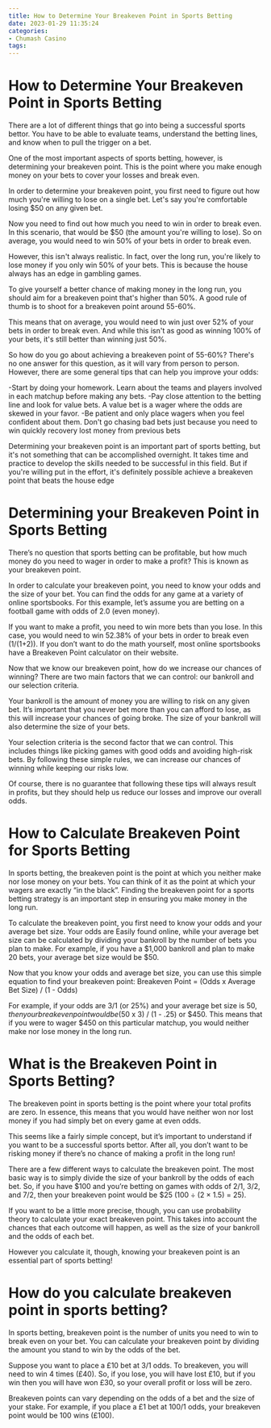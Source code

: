 ```yaml
---
title: How to Determine Your Breakeven Point in Sports Betting 
date: 2023-01-29 11:35:24
categories:
- Chumash Casino
tags:
---
```



#  How to Determine Your Breakeven Point in Sports Betting 

There are a lot of different things that go into being a successful sports bettor. You have to be able to evaluate teams, understand the betting lines, and know when to pull the trigger on a bet.

One of the most important aspects of sports betting, however, is determining your breakeven point. This is the point where you make enough money on your bets to cover your losses and break even.

In order to determine your breakeven point, you first need to figure out how much you're willing to lose on a single bet. Let's say you're comfortable losing $50 on any given bet.

Now you need to find out how much you need to win in order to break even. In this scenario, that would be $50 (the amount you're willing to lose). So on average, you would need to win 50% of your bets in order to break even.

However, this isn't always realistic. In fact, over the long run, you're likely to lose money if you only win 50% of your bets. This is because the house always has an edge in gambling games.

To give yourself a better chance of making money in the long run, you should aim for a breakeven point that's higher than 50%. A good rule of thumb is to shoot for a breakeven point around 55-60%.

This means that on average, you would need to win just over 52% of your bets in order to break even. And while this isn't as good as winning 100% of your bets, it's still better than winning just 50%.

So how do you go about achieving a breakeven point of 55-60%? There's no one answer for this question, as it will vary from person to person. However, there are some general tips that can help you improve your odds: 

-Start by doing your homework. Learn about the teams and players involved in each matchup before making any bets. 
-Pay close attention to the betting line and look for value bets. A value bet is a wager where the odds are skewed in your favor. 
-Be patient and only place wagers when you feel confident about them. Don't go chasing bad bets just because you need to win quickly recovery lost money from previous bets 

 Determining your breakeven point is an important part of sports betting, but it's not something that can be accomplished overnight. It takes time and practice to develop the skills needed to be successful in this field. But if you're willing put in the effort, it's definitely possible achieve a breakeven point that beats the house edge

#  Determining your Breakeven Point in Sports Betting 

There’s no question that sports betting can be profitable, but how much money do you need to wager in order to make a profit? This is known as your breakeven point.

In order to calculate your breakeven point, you need to know your odds and the size of your bet. You can find the odds for any game at a variety of online sportsbooks. For this example, let’s assume you are betting on a football game with odds of 2.0 (even money).

If you want to make a profit, you need to win more bets than you lose. In this case, you would need to win 52.38% of your bets in order to break even (1/(1+2)). If you don’t want to do the math yourself, most online sportsbooks have a Breakeven Point calculator on their website.

Now that we know our breakeven point, how do we increase our chances of winning? There are two main factors that we can control: our bankroll and our selection criteria.

Your bankroll is the amount of money you are willing to risk on any given bet. It’s important that you never bet more than you can afford to lose, as this will increase your chances of going broke. The size of your bankroll will also determine the size of your bets.

Your selection criteria is the second factor that we can control. This includes things like picking games with good odds and avoiding high-risk bets. By following these simple rules, we can increase our chances of winning while keeping our risks low.

Of course, there is no guarantee that following these tips will always result in profits, but they should help us reduce our losses and improve our overall odds.

#  How to Calculate Breakeven Point for Sports Betting 

In sports betting, the breakeven point is the point at which you neither make nor lose money on your bets. You can think of it as the point at which your wagers are exactly “in the black”. Finding the breakeven point for a sports betting strategy is an important step in ensuring you make money in the long run.

To calculate the breakeven point, you first need to know your odds and your average bet size. Your odds are Easily found online, while your average bet size can be calculated by dividing your bankroll by the number of bets you plan to make. For example, if you have a $1,000 bankroll and plan to make 20 bets, your average bet size would be $50.

Now that you know your odds and average bet size, you can use this simple equation to find your breakeven point: Breakeven Point = (Odds x Average Bet Size) / (1 - Odds)

For example, if your odds are 3/1 (or 25%) and your average bet size is $50, then your breakeven point would be ($50 x 3) / (1 - .25) or $450. This means that if you were to wager $450 on this particular matchup, you would neither make nor lose money in the long run.

#  What is the Breakeven Point in Sports Betting? 

The breakeven point in sports betting is the point where your total profits are zero. In essence, this means that you would have neither won nor lost money if you had simply bet on every game at even odds.

This seems like a fairly simple concept, but it’s important to understand if you want to be a successful sports bettor. After all, you don’t want to be risking money if there’s no chance of making a profit in the long run!

There are a few different ways to calculate the breakeven point. The most basic way is to simply divide the size of your bankroll by the odds of each bet. So, if you have $100 and you’re betting on games with odds of 2/1, 3/2, and 7/2, then your breakeven point would be $25 (100 ÷ (2 × 1.5) = 25).

If you want to be a little more precise, though, you can use probability theory to calculate your exact breakeven point. This takes into account the chances that each outcome will happen, as well as the size of your bankroll and the odds of each bet.

However you calculate it, though, knowing your breakeven point is an essential part of sports betting!

#  How do you calculate breakeven point in sports betting?

In sports betting, breakeven point is the number of units you need to win to break even on your bet. You can calculate your breakeven point by dividing the amount you stand to win by the odds of the bet.

Suppose you want to place a £10 bet at 3/1 odds. To breakeven, you will need to win 4 times (£40). So, if you lose, you will have lost £10, but if you win then you will have won £30, so your overall profit or loss will be zero.

Breakeven points can vary depending on the odds of a bet and the size of your stake. For example, if you place a £1 bet at 100/1 odds, your breakeven point would be 100 wins (£100).